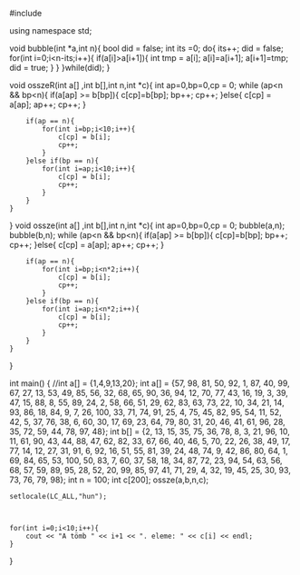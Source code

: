 #include <iostream>

using namespace std;

void bubble(int *a,int n){
    bool did = false;
    int its =0;
    do{
        its++;
        did = false;
        for(int i=0;i<n-its;i++){
            if(a[i]>a[i+1]){
                int tmp = a[i];
                a[i]=a[i+1];
                a[i+1]=tmp;
                did = true;
            }
        }
    }while(did);
}

void osszeR(int a[] ,int b[],int n,int *c){
    int ap=0,bp=0,cp = 0;
    while (ap<n && bp<n){
        if(a[ap] >= b[bp]){
            c[cp]=b[bp];
            bp++;
            cp++;
        }else{
            c[cp] = a[ap];
            ap++;
            cp++;
        }

        if(ap == n){
            for(int i=bp;i<10;i++){
                c[cp] = b[i];
                cp++;
            }
        }else if(bp == n){
            for(int i=ap;i<10;i++){
                c[cp] = b[i];
                cp++;
            }
        }
    }
}
void ossze(int a[] ,int b[],int n,int *c){
    int ap=0,bp=0,cp = 0;
    bubble(a,n);
    bubble(b,n);
    while (ap<n && bp<n){
        if(a[ap] >= b[bp]){
            c[cp]=b[bp];
            bp++;
            cp++;
        }else{
            c[cp] = a[ap];
            ap++;
            cp++;
        }

        if(ap == n){
            for(int i=bp;i<n*2;i++){
                c[cp] = b[i];
                cp++;
            }
        }else if(bp == n){
            for(int i=ap;i<n*2;i++){
                c[cp] = b[i];
                cp++;
            }
        }
    }
}

int main()
{
    //int a[] = {1,4,9,13,20};
    int a[] = {57, 98, 81, 50, 92, 1, 87, 40, 99, 67, 27, 13, 53, 49, 85, 56, 32, 68, 65, 90, 36, 94, 12, 70, 77, 43, 16, 19, 3, 39, 47, 15, 88, 8, 55, 89, 24, 2, 58, 66, 51, 29, 62, 83, 63, 73, 22, 10, 34, 21, 14, 93, 86, 18, 84, 9, 7, 26, 100, 33, 71, 74, 91, 25, 4, 75, 45, 82, 95, 54, 11, 52, 42, 5, 37, 76, 38, 6, 60, 30, 17, 69, 23, 64, 79, 80, 31, 20, 46, 41, 61, 96, 28, 35, 72, 59, 44, 78, 97, 48};
    int b[] = {2, 13, 15, 35, 75, 36, 78, 8, 3, 21, 96, 10, 11, 61, 90, 43, 44, 88, 47, 62, 82, 33, 67, 66, 40, 46, 5, 70, 22, 26, 38, 49, 17, 77, 14, 12, 27, 31, 91, 6, 92, 16, 51, 55, 81, 39, 24, 48, 74, 9, 42, 86, 80, 64, 1, 69, 84, 65, 53, 100, 50, 83, 7, 60, 37, 58, 18, 34, 87, 72, 23, 94, 54, 63, 56, 68, 57, 59, 89, 95, 28, 52, 20, 99, 85, 97, 41, 71, 29, 4, 32, 19, 45, 25, 30, 93, 73, 76, 79, 98};
    int n = 100;
    int c[200];
    ossze(a,b,n,c);

    setlocale(LC_ALL,"hun");



    for(int i=0;i<10;i++){
        cout << "A tömb " << i+1 << ". eleme: " << c[i] << endl;
    }
}
